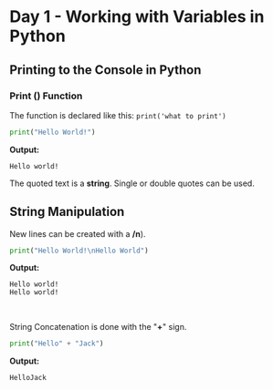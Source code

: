 # Day 1 - Working with Variables in Python

## Printing to the Console in Python
### Print () Function
The function is declared like this:
`print('what to print')` 
```python	
print("Hello World!")
```
**Output:**
```
Hello world!
```

The quoted text is a **string**. Single or double quotes can be used.
## String Manipulation

New lines can be created with a **/n**).

```python	
print("Hello World!\nHello World")
```

**Output:**
```
Hello world!
Hello world!
```

</br>

String Concatenation is done with the "**+**" sign.
```python	
print("Hello" + "Jack")
```
**Output:**
```
HelloJack
```
